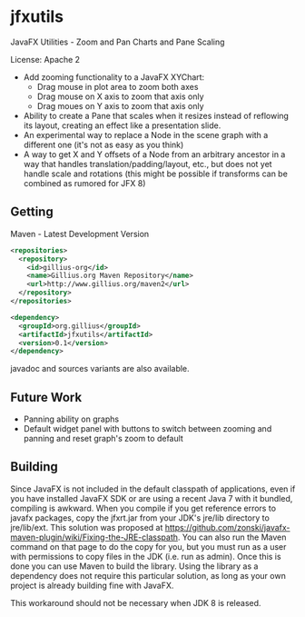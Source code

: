 jfxutils
========

JavaFX Utilities - Zoom and Pan Charts and Pane Scaling

License: Apache 2

* Add zooming functionality to a JavaFX XYChart:
  * Drag mouse in plot area to zoom both axes
  * Drag mouse on X axis to zoom that axis only
  * Drag moues on Y axis to zoom that axis only
* Ability to create a Pane that scales when it resizes instead of reflowing its layout, creating an effect like a presentation slide.
* An experimental way to replace a Node in the scene graph with a different one (it's not as easy as you think)
* A way to get X and Y offsets of a Node from an arbitrary ancestor in a way that handles translation/padding/layout, etc., but does not yet handle scale and rotations (this might be possible if transforms can be combined as rumored for JFX 8)

Getting
-------

Maven - Latest Development Version
```xml
<repositories>
  <repository>
    <id>gillius-org</id>
    <name>Gillius.org Maven Repository</name>
    <url>http://www.gillius.org/maven2</url>
  </repository>
</repositories>

<dependency>
  <groupId>org.gillius</groupId>
  <artifactId>jfxutils</artifactId>
  <version>0.1</version>
</dependency>
```

javadoc and sources variants are also available.

Future Work
-----------

* Panning ability on graphs
* Default widget panel with buttons to switch between zooming and panning and reset graph's zoom to default

Building
--------

Since JavaFX is not included in the default classpath of applications, even if you have installed JavaFX SDK or are using a recent Java 7 with it bundled, compiling is awkward. When you compile if you get reference errors to javafx packages, copy the jfxrt.jar from your JDK's jre/lib directory to jre/lib/ext. This solution was proposed at https://github.com/zonski/javafx-maven-plugin/wiki/Fixing-the-JRE-classpath. You can also run the Maven command on that page to do the copy for you, but you must run as a user with permissions to copy files in the JDK (i.e. run as admin). Once this is done you can use Maven to build the library. Using the library as a dependency does not require this particular solution, as long as your own project is already building fine with JavaFX.

This workaround should not be necessary when JDK 8 is released.
